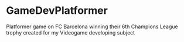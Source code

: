 # GameDevPlatformer
Platformer game on FC Barcelona winning their 6th Champions League trophy created for my Videogame developing subject
